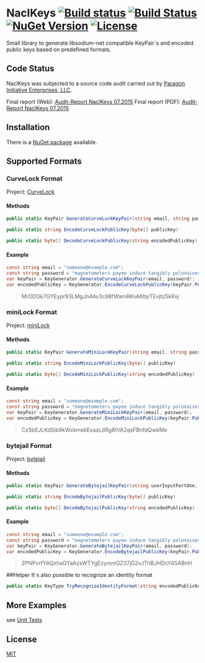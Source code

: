 # NaclKeys [![Build status](https://img.shields.io/appveyor/ci/bitbeans/NaclKeys.svg?style=flat-square)](https://ci.appveyor.com/project/bitbeans/naclkeys) [![Build Status](https://img.shields.io/travis/bitbeans/NaclKeys.svg?style=flat-square)](https://travis-ci.org/bitbeans/NaclKeys) [![NuGet Version](https://img.shields.io/nuget/v/NaclKeys.svg?style=flat-square)](https://www.nuget.org/packages/NaclKeys/) [![License](http://img.shields.io/badge/license-MIT-green.svg?style=flat-square)](https://github.com/bitbeans/NaclKeys/blob/master/LICENSE.md)
Small library to generate libsodium-net compatible KeyPair`s and encoded public keys based on predefined formats.

## Code Status

NaclKeys was subjected to a source code audit carried out by  [Paragon Initiative Enterprises, LLC](https://paragonie.com/).

Final report (Web): [Audit-Report NaclKeys 07.2015](https://paragonie.com/audit/2QB0t20PnxjevVA0)
Final report (PDF): [Audit-Report NaclKeys 07.2015](https://paragonie.com/static/audit-reports/2015/07/NaclKeys.pdf)

## Installation

There is a [NuGet package](https://www.nuget.org/packages/NaclKeys/) available.

## Supported Formats

### CurveLock Format
Project: [CurveLock](https://github.com/adamcaudill/CurveLock)
#### Methods
```csharp
public static KeyPair GenerateCurveLockKeyPair(string email, string password)
```
```csharp
public static string EncodeCurveLockPublicKey(byte[] publicKey)
```
```csharp
public static byte[] DecodeCurveLockPublicKey(string encodedPublicKey)
```
#### Example
```csharp
const string email = "someone@example.com";
const string password = "magnetometers payee induce tangibly polonaises unrestricted oilfield";
var keyPair = KeyGenerator.GenerateCurveLockKeyPair(email, password);
var encodedPublicKey = KeyGenerator.EncodeCurveLockPublicKey(keyPair.PublicKey);
```
> MrDDGk7GYEypr93LMgJn4Av3c98fWamRKvAKbjrTEvjtz5kRxj

### miniLock Format
Project: [miniLock](https://github.com/kaepora/miniLock)
#### Methods
```csharp
public static KeyPair GenerateMiniLockKeyPair(string email, string password)
```
```csharp
public static string EncodeMiniLockPublicKey(byte[] publicKey)
```
```csharp
public static byte[] DecodeMiniLockPublicKey(string encodedPublicKey)
```
#### Example
```csharp
const string email = "someone@example.com";
const string password = "magnetometers payee induce tangibly polonaises unrestricted oilfield";
var keyPair = KeyGenerator.GenerateMiniLockKeyPair(email, password);
var encodedPublicKey = KeyGenerator.EncodeMiniLockPublicKey(keyPair.PublicKey);
```
> Cz5bEJLKdSib9kWxkmskExaaLdRg8tVA2qsFBnfdQwkMe

### bytejail Format
Project: [bytejail](https://bytejail.com)
#### Methods
```csharp
public static KeyPair GenerateBytejailKeyPair(string userInputPartOne, string userInputPartTwo)
```
```csharp
public static string EncodeBytejailPublicKey(byte[] publicKey)
```
```csharp
public static byte[] DecodeBytejailPublicKey(string encodedPublicKey)
```
#### Example
```csharp
const string email = "someone@example.com";
const string password = "magnetometers payee induce tangibly polonaises unrestricted oilfield";
var keyPair = KeyGenerator.GenerateBytejailKeyPair(email, password);
var encodedPublicKey = KeyGenerator.EncodeBytejailPublicKey(keyPair.PublicKey);
```
> 2PNPvrfYAQxhaGYaAzsWTYgEzymmQZ37jG2vJThBJHDcY4SABnH

##Helper
It`s also possible to recognize an identity format

```csharp
public static KeyType TryRecognizeIdentityFormat(string encodedPublicKey, bool validate = true)
```

## More Examples
see [Unit Tests](https://github.com/bitbeans/NaclKeys/tree/master/Tests)

## License
[MIT](https://en.wikipedia.org/wiki/MIT_License)